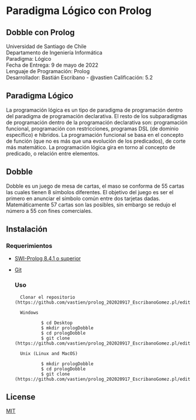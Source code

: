 # Paradigma Lógico con Prolog
## Dobble con Prolog

Universidad de Santiago de Chile            
Departamento de Ingeniería Informática                
Paradigma: Lógico           
Fecha de Entrega: 9 de mayo de 2022                     
Lenguaje de Programación: Prolog               
Desarrollador: Bastián Escribano - @vastien
Calificación: 5.2

## Paradigma Lógico
La programación lógica es un tipo de paradigma de programación dentro del paradigma de programación declarativa. 
El resto de los subparadigmas de programación dentro de la programación declarativa son: programación funcional, programación con restricciones, programas DSL (de dominio específico) e híbridos. 
La programación funcional se basa en el concepto de función (que no es más que una evolución de los predicados), de corte más matemático. 
La programación lógica gira en torno al concepto de predicado, o relación entre elementos.



## Dobble
Dobble es un juego de mesa de cartas, el maso se conforma de 55 cartas las cuales tienen 8 símbolos diferentes. El objetivo del juego es ser el primero en anunciar el símbolo común entre dos tarjetas dadas. Matemáticamente 57 cartas son las posibles, sin embargo se redujo el número a 55 con fines comerciales. 

## Instalación

### Requerimientos
* [SWI-Prolog 8.4.1 o superior](https://www.swi-prolog.org/download/stable/)         
* [Git](https://git-scm.com/downloads)

  ### Uso

        Clonar el repositorio (https://github.com/vastien/prolog_202020917_EscribanoGomez.pl/edit/main/README.md)
        
        Windows
        
                $ cd Desktop
                $ mkdir prologDobble
                $ cd prologDobble
                $ git clone (https://github.com/vastien/prolog_202020917_EscribanoGomez.pl/edit/main/README.md)
                
        Unix (Linux and MacOS) 
        
                $ mkdir prologDobble
                $ cd prologDobble
                $ git clone (https://github.com/vastien/prolog_202020917_EscribanoGomez.pl/edit/main/README.md)

        
## License
[MIT](https://choosealicense.com/licenses/mit/)

